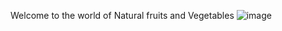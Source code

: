 Welcome to the world of Natural fruits and Vegetables 
![image](https://github.com/TadepalliSriHaripriya/WorldofFruits/assets/132347788/72f826e6-d9db-458f-8af0-25529704c7d4)
